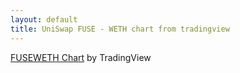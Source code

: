 ```yaml
---
layout: default
title: UniSwap FUSE - WETH chart from tradingview
---
```


<style>
  .tradingview-widget-container { width: 100%; height: 100%; }
</style>

<!-- TradingView Widget BEGIN -->
<div class="tradingview-widget-container">
  <div id="tradingview_755a6"></div>
  <div class="tradingview-widget-copyright"><a href="https://www.tradingview.com/symbols/FUSEWETH/?exchange=UNISWAP" rel="noopener" target="_blank"><span class="blue-text">FUSEWETH Chart</span></a> by TradingView</div>
  <script type="text/javascript" src="https://s3.tradingview.com/tv.js"></script>
  <script type="text/javascript">
  new TradingView.widget(
  {
  "autosize": true,
  "symbol": "UNISWAP:FUSEWETH",
  "timezone": "Etc/UTC",
  "theme": "light",
  "style": "8",
  "locale": "en",
  "toolbar_bg": "#f1f3f6",
  "enable_publishing": false,
  "withdateranges": true,
  "range": "1M",
  "hide_side_toolbar": false,
  "allow_symbol_change": true,
  "details": true,
  "container_id": "tradingview_755a6"
}
  );
  </script>
</div>
<!-- TradingView Widget END -->

</div>
